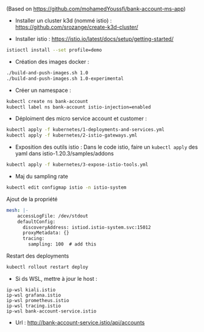 (Based on https://github.com/mohamedYoussfi/bank-account-ms-app)

- Installer un cluster k3d (nommé istio) : https://github.com/srozange/create-k3d-cluster/

- Installer istio : https://istio.io/latest/docs/setup/getting-started/ 
```bash
istioctl install --set profile=demo
```

- Création des images docker :
```bash
./build-and-push-images.sh 1.0
./build-and-push-images.sh 1.0-experimental
```

- Créer un namespace :
```bash
kubectl create ns bank-account
kubectl label ns bank-account istio-injection=enabled
```

- Déploiment des micro service account et customer :
```bash
kubectl apply -f kubernetes/1-deployments-and-services.yml
kubectl apply -f kubernetes/2-istio-gateways.yml
```

- Exposition des outils istio :
Dans le code istio, faire un ```kubectl apply``` des yaml dans istio-1.20.3/samples/addons
```bash
kubectl apply -f kubernetes/3-expose-istio-tools.yml
```

- Maj du sampling rate
```bash
kubectl edit configmap istio -n istio-system
```
Ajout de la propriété
```yaml
mesh: |-
    accessLogFile: /dev/stdout
    defaultConfig:
      discoveryAddress: istiod.istio-system.svc:15012
      proxyMetadata: {}
      tracing:
        sampling: 100  # add this
```
Restart des deployments 
```bash
kubectl rollout restart deploy
```
- Si ds WSL, mettre à jour le host :
```
ip-wsl kiali.istio
ip-wsl grafana.istio
ip-wsl prometheus.istio
ip-wsl tracing.istio
ip-wsl bank-account-service.istio
```
- Url : http://bank-account-service.istio/api/accounts